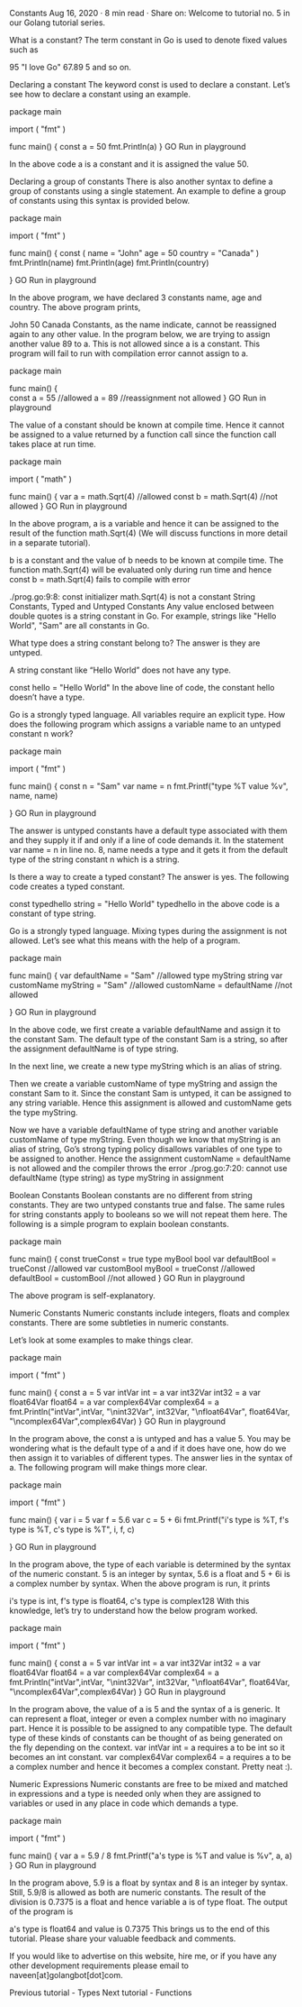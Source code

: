 Constants
Aug 16, 2020
· 8 min read
 · Share on:
Welcome to tutorial no. 5 in our Golang tutorial series.

What is a constant?
The term constant in Go is used to denote fixed values such as

95 
"I love Go" 
67.89 
5
and so on.

Declaring a constant
The keyword const is used to declare a constant. Let’s see how to declare a constant using an example.

package main

import (
	"fmt"
)

func main() {
	const a = 50
	fmt.Println(a)
}
GO
Run in playground

In the above code a is a constant and it is assigned the value 50.

Declaring a group of constants
There is also another syntax to define a group of constants using a single statement. An example to define a group of constants using this syntax is provided below.

package main

import (
	"fmt"
)

func main() {
	const (
		name = "John"
		age = 50
		country = "Canada"
	)
	fmt.Println(name)
	fmt.Println(age)
	fmt.Println(country)

}
GO
Run in playground

In the above program, we have declared 3 constants name, age and country. The above program prints,

John
50
Canada
Constants, as the name indicate, cannot be reassigned again to any other value. In the program below, we are trying to assign another value 89 to a. This is not allowed since a is a constant. This program will fail to run with compilation error cannot assign to a.

package main

func main() {  
    const a = 55 //allowed
    a = 89 //reassignment not allowed
}
GO
Run in playground

The value of a constant should be known at compile time. Hence it cannot be assigned to a value returned by a function call since the function call takes place at run time.

package main

import (
	"math"
)

func main() {
	var a = math.Sqrt(4)   //allowed
	const b = math.Sqrt(4) //not allowed
}
GO
Run in playground

In the above program, a is a variable and hence it can be assigned to the result of the function math.Sqrt(4) (We will discuss functions in more detail in a separate tutorial).

b is a constant and the value of b needs to be known at compile time. The function math.Sqrt(4) will be evaluated only during run time and hence const b = math.Sqrt(4) fails to compile with error

./prog.go:9:8: const initializer math.Sqrt(4) is not a constant
String Constants, Typed and Untyped Constants
Any value enclosed between double quotes is a string constant in Go. For example, strings like "Hello World", "Sam" are all constants in Go.

What type does a string constant belong to? The answer is they are untyped.

A string constant like “Hello World” does not have any type.

const hello = "Hello World"
In the above line of code, the constant hello doesn’t have a type.

Go is a strongly typed language. All variables require an explicit type. How does the following program which assigns a variable name to an untyped constant n work?

package main

import (
	"fmt"
)

func main() {
	const n = "Sam"
	var name = n
	fmt.Printf("type %T value %v", name, name)

}
GO
Run in playground

The answer is untyped constants have a default type associated with them and they supply it if and only if a line of code demands it. In the statement var name = n in line no. 8, name needs a type and it gets it from the default type of the string constant n which is a string.

Is there a way to create a typed constant? The answer is yes. The following code creates a typed constant.

const typedhello string = "Hello World"
typedhello in the above code is a constant of type string.

Go is a strongly typed language. Mixing types during the assignment is not allowed. Let’s see what this means with the help of a program.

package main

func main() {
        var defaultName = "Sam" //allowed
        type myString string
        var customName myString = "Sam" //allowed
        customName = defaultName //not allowed

}
GO
Run in playground

In the above code, we first create a variable defaultName and assign it to the constant Sam. The default type of the constant Sam is a string, so after the assignment defaultName is of type string.

In the next line, we create a new type myString which is an alias of string.

Then we create a variable customName of type myString and assign the constant Sam to it. Since the constant Sam is untyped, it can be assigned to any string variable. Hence this assignment is allowed and customName gets the type myString.

Now we have a variable defaultName of type string and another variable customName of type myString. Even though we know that myString is an alias of string, Go’s strong typing policy disallows variables of one type to be assigned to another. Hence the assignment customName = defaultName is not allowed and the compiler throws the error ./prog.go:7:20: cannot use defaultName (type string) as type myString in assignment

Boolean Constants
Boolean constants are no different from string constants. They are two untyped constants true and false. The same rules for string constants apply to booleans so we will not repeat them here. The following is a simple program to explain boolean constants.

package main

func main() {
	const trueConst = true
	type myBool bool
	var defaultBool = trueConst //allowed
	var customBool myBool = trueConst //allowed
	defaultBool = customBool //not allowed
}
GO
Run in playground

The above program is self-explanatory.

Numeric Constants
Numeric constants include integers, floats and complex constants. There are some subtleties in numeric constants.

Let’s look at some examples to make things clear.

package main

import (
	"fmt"
)

func main() {
	const a = 5
	var intVar int = a
	var int32Var int32 = a
	var float64Var float64 = a
	var complex64Var complex64 = a
	fmt.Println("intVar",intVar, "\nint32Var", int32Var, "\nfloat64Var", float64Var, "\ncomplex64Var",complex64Var)
}
GO
Run in playground

In the program above, the const a is untyped and has a value 5. You may be wondering what is the default type of a and if it does have one, how do we then assign it to variables of different types. The answer lies in the syntax of a. The following program will make things more clear.

package main

import (
	"fmt"
)

func main() {
	var i = 5
	var f = 5.6
	var c = 5 + 6i
	fmt.Printf("i's type is %T, f's type is %T, c's type is %T", i, f, c)

}
GO
Run in playground

In the program above, the type of each variable is determined by the syntax of the numeric constant. 5 is an integer by syntax, 5.6 is a float and 5 + 6i is a complex number by syntax. When the above program is run, it prints

i's type is int, f's type is float64, c's type is complex128
With this knowledge, let’s try to understand how the below program worked.

package main

import (
	"fmt"
)

func main() {
	const a = 5
	var intVar int = a
	var int32Var int32 = a
	var float64Var float64 = a
	var complex64Var complex64 = a
	fmt.Println("intVar",intVar, "\nint32Var", int32Var, "\nfloat64Var", float64Var, "\ncomplex64Var",complex64Var)
}
GO
Run in playground

In the program above, the value of a is 5 and the syntax of a is generic. It can represent a float, integer or even a complex number with no imaginary part. Hence it is possible to be assigned to any compatible type. The default type of these kinds of constants can be thought of as being generated on the fly depending on the context. var intVar int = a requires a to be int so it becomes an int constant. var complex64Var complex64 = a requires a to be a complex number and hence it becomes a complex constant. Pretty neat :).

Numeric Expressions
Numeric constants are free to be mixed and matched in expressions and a type is needed only when they are assigned to variables or used in any place in code which demands a type.

package main

import (
	"fmt"
)

func main() {
	var a = 5.9 / 8
	fmt.Printf("a's type is %T and value is %v", a, a)
}
GO
Run in playground

In the program above, 5.9 is a float by syntax and 8 is an integer by syntax. Still, 5.9/8 is allowed as both are numeric constants. The result of the division is 0.7375 is a float and hence variable a is of type float. The output of the program is

a's type is float64 and value is 0.7375
This brings us to the end of this tutorial. Please share your valuable feedback and comments.

If you would like to advertise on this website, hire me, or if you have any other development requirements please email to naveen[at]golangbot[dot]com.

Previous tutorial - Types            Next tutorial - Functions


